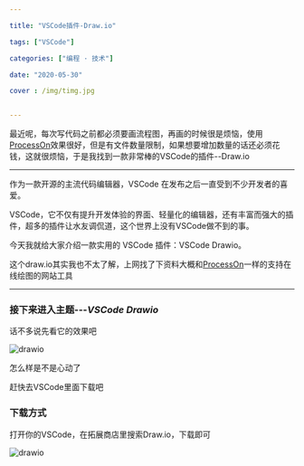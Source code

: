 ```yaml
---

title: "VSCode插件-Draw.io"

tags: ["VSCode"]

categories: ["编程 · 技术"]

date: "2020-05-30"

cover : /img/timg.jpg


---
```




最近呢，每次写代码之前都必须要画流程图，再画的时候很是烦恼，使用[ProcessOn](https://www.processon.com/)效果很好，但是有文件数量限制，如果想要增加数量的话还必须花钱，这就很烦恼，于是我找到一款非常棒的VSCode的插件--Draw.io

---

作为一款开源的主流代码编辑器，VSCode 在发布之后一直受到不少开发者的喜爱。

VSCode，它不仅有提升开发体验的界面、轻量化的编辑器，还有丰富而强大的插件，超多的插件让水友调侃道，这个世界上没有VSCode做不到的事。

今天我就给大家介绍一款实用的 VSCode 插件：VSCode Drawio。

这个draw.io其实我也不太了解，上网找了下资料大概和[ProcessOn](https://www.processon.com/)一样的支持在线绘图的网站工具

----

### 接下来进入主题---*VSCode Drawio*

话不多说先看它的效果吧

![drawio](https://wangxs020202.gitee.io/images/me/drawio.gif)

怎么样是不是心动了

赶快去VSCode里面下载吧

### 下载方式

打开你的VSCode，在拓展商店里搜索Draw.io，下载即可

![drawio](https://wangxs020202.gitee.io/images/me/drawio.png)



